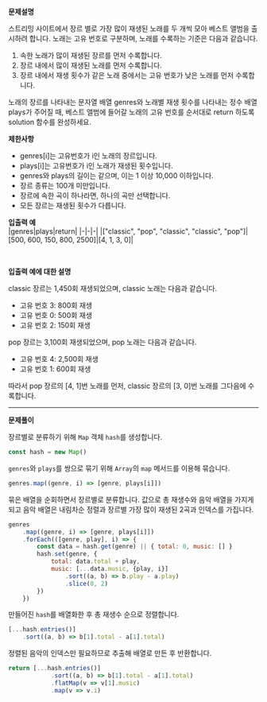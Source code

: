 **문제설명**

스트리밍 사이트에서 장르 별로 가장 많이 재생된 노래를 두 개씩 모아 베스트 앨범을 출시하려 합니다. 노래는 고유 번호로 구분하며, 노래를 수록하는 기준은 다음과 같습니다.

1. 속한 노래가 많이 재생된 장르를 먼저 수록합니다.
2. 장르 내에서 많이 재생된 노래를 먼저 수록합니다.
3. 장르 내에서 재생 횟수가 같은 노래 중에서는 고유 번호가 낮은 노래를 먼저 수록합니다.

노래의 장르를 나타내는 문자열 배열 genres와 노래별 재생 횟수를 나타내는 정수 배열 plays가 주어질 때, 베스트 앨범에 들어갈 노래의 고유 번호를 순서대로 return 하도록 solution 함수를 완성하세요.

**제한사항**

- genres[i]는 고유번호가 i인 노래의 장르입니다.
- plays[i]는 고유번호가 i인 노래가 재생된 횟수입니다.
- genres와 plays의 길이는 같으며, 이는 1 이상 10,000 이하입니다.
- 장르 종류는 100개 미만입니다.
- 장르에 속한 곡이 하나라면, 하나의 곡만 선택합니다.
- 모든 장르는 재생된 횟수가 다릅니다.


**입출력 예**<br/>
|genres|plays|return|
|-|-|-|
|["classic", "pop", "classic", "classic", "pop"]|[500, 600, 150, 800, 2500]|[4, 1, 3, 0]|

<br/>

**입출력 예에 대한 설명**<br/>

classic 장르는 1,450회 재생되었으며, classic 노래는 다음과 같습니다.

- 고유 번호 3: 800회 재생
- 고유 번호 0: 500회 재생
- 고유 번호 2: 150회 재생

pop 장르는 3,100회 재생되었으며, pop 노래는 다음과 같습니다.

- 고유 번호 4: 2,500회 재생
- 고유 번호 1: 600회 재생

따라서 pop 장르의 [4, 1]번 노래를 먼저, classic 장르의 [3, 0]번 노래를 그다음에 수록합니다.
<hr/>

**문제풀이**<br/>

장르별로 분류하기 위해 `Map` 객체 `hash`를 생성합니다.
``` js
const hash = new Map()
```
`genres`와 `plays`를 쌍으로 묶기 위해 `Array`의 `map` 메서드를 이용해 묶습니다.
``` js
genres.map((genre, i) => [genre, plays[i]])
```
묶은 배열을 순회하면서 장르별로 분류합니다. 값으로 총 재생수와 음악 배열을 가지게 되고 음악 배열은 내림차순 정렬과 장르별 가장 많이 재생된 2곡과 인덱스를 가집니다.
``` js
genres
    .map((genre, i) => [genre, plays[i]])
    .forEach(([genre, play], i) => {
        const data = hash.get(genre) || { total: 0, music: [] }
        hash.set(genre, {
            total: data.total + play,
            music: [...data.music, {play, i}]
                .sort((a, b) => b.play - a.play)
                .slice(0, 2)
        })
    })
```

만들어진 `hash`를 배열화한 후 총 재생수 순으로 정렬합니다.
``` js
[...hash.entries()]
    .sort((a, b) => b[1].total - a[1].total)
```
정렬된 음악의 인덱스만 필요하므로 추출해 배열로 만든 후 반환합니다.
``` js
return [...hash.entries()]
            .sort((a, b) => b[1].total - a[1].total)
            .flatMap(v => v[1].music)
            .map(v => v.i)
```